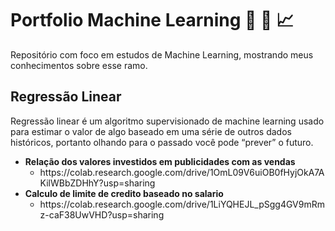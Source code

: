 <h1>Portfolio Machine Learning 🤖 📖 📈</h1>
<p>Repositório com foco em estudos de Machine Learning, mostrando meus conhecimentos sobre esse ramo.</p>

<h2>Regressão Linear</h2>
<p>Regressão linear é um algoritmo supervisionado de machine learning usado para estimar o valor de algo baseado em uma série de outros dados históricos, portanto olhando para o passado você pode “prever” o futuro.</p>

<ul>
  <li><b>Relação dos valores investidos em publicidades com as vendas</b>  
    <ul>
      <li>https://colab.research.google.com/drive/1OmL09V6uiOB0fHyjOkA7AKilWBbZDHhY?usp=sharing</li>
    </ul>
  </li>
  <li><b>Calculo de limite de credito baseado no salario</b> 
    <ul>
      <li>https://colab.research.google.com/drive/1LiYQHEJL_pSgg4GV9mRmz-caF38UwVHD?usp=sharing</li>
    </ul>
  </li>    
</ul>





